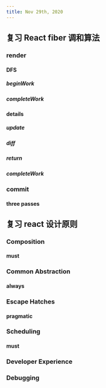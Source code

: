 ```yaml
---
title: Nov 29th, 2020
---
```


## 复习 React fiber 调和算法
### render
#### DFS
##### beginWork
##### completeWork
#### details
##### update
##### diff
##### return
##### completeWork
### commit
#### three passes
## 复习 react 设计原则
### Composition
#### must
### Common Abstraction
#### always
### Escape Hatches
#### pragmatic
### Scheduling
#### must
### Developer Experience
### Debugging
